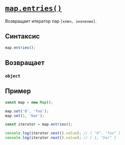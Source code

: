 # [`map.entries()`](../index.md)

Возвращает итератор пар `[ключ, значение]`.

## Синтаксис

```js
map.entries();
```

## Возвращает

### `object`

## Пример

```js
const map = new Map();

map.set('0', 'foo');
map.set(1, 'bar');

const iterator = map.entries();

console.log(iterator.next().value); // [ "0", "foo" ]
console.log(iterator.next().value); // [ 1, "bar" ]
```
